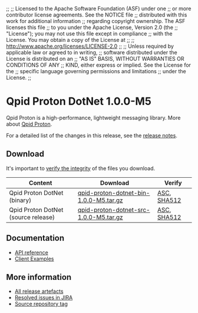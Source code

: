 ;;
;; Licensed to the Apache Software Foundation (ASF) under one
;; or more contributor license agreements.  See the NOTICE file
;; distributed with this work for additional information
;; regarding copyright ownership.  The ASF licenses this file
;; to you under the Apache License, Version 2.0 (the
;; "License"); you may not use this file except in compliance
;; with the License.  You may obtain a copy of the License at
;;
;;   http://www.apache.org/licenses/LICENSE-2.0
;;
;; Unless required by applicable law or agreed to in writing,
;; software distributed under the License is distributed on an
;; "AS IS" BASIS, WITHOUT WARRANTIES OR CONDITIONS OF ANY
;; KIND, either express or implied.  See the License for the
;; specific language governing permissions and limitations
;; under the License.
;;

# Qpid Proton DotNet 1.0.0-M5

Qpid Proton is a high-performance, lightweight messaging library. More
about [Qpid Proton]({{site_url}}/proton/index.html).

For a detailed list of the changes in this release, see the [release
notes](release-notes.html).

## Download

It's important to [verify the
integrity]({{site_url}}/download.html#verify-what-you-download) of
the files you download.

| Content | Download | Verify |
|---------|----------|--------|
| Qpid Proton DotNet (binary) | [qpid-proton-dotnet-bin-1.0.0-M5.tar.gz](https://archive.apache.org/dist/qpid/proton-dotnet/1.0.0-M5/qpid-proton-dotnet-bin-1.0.0-M5.tar.gz) | [ASC](https://archive.apache.org/dist/qpid/proton-dotnet/1.0.0-M5/qpid-proton-dotnet-bin-1.0.0-M5.tar.gz.asc), [SHA512](https://archive.apache.org/dist/qpid/proton-dotnet/1.0.0-M5/qpid-proton-dotnet-bin-1.0.0-M5.tar.gz.sha512) |
| Qpid Proton DotNet (source release) | [qpid-proton-dotnet-src-1.0.0-M5.tar.gz](https://archive.apache.org/dist/qpid/proton-dotnet/1.0.0-M5/qpid-proton-dotnet-src-1.0.0-M5.tar.gz) | [ASC](https://archive.apache.org/dist/qpid/proton-dotnet/1.0.0-M5/qpid-proton-dotnet-src-1.0.0-M5.tar.gz.asc), [SHA512](https://archive.apache.org/dist/qpid/proton-dotnet/1.0.0-M5/qpid-proton-dotnet-src-1.0.0-M5.tar.gz.sha512) |

## Documentation


<div class="two-column" markdown="1">

 - [API reference](api/index.html)
 - [Client Examples](https://github.com/apache/qpid-proton-dotnet/tree/1.0.0-M5/examples)

</div>


## More information

 - [All release artefacts](https://archive.apache.org/dist/qpid/proton-dotnet/1.0.0-M5)
 - [Resolved issues in JIRA](https://issues.apache.org/jira/issues/?jql=project+%3D+PROTON+AND+fixVersion+%3D+%27proton-dotnet-1.0.0-M5%27+AND+resolution+%3D+%27fixed%27+ORDER+BY+priority+DESC)
 - [Source repository tag](https://gitbox.apache.org/repos/asf?p=qpid-proton-dotnet.git;a=tag;h=1.0.0-M5)

<script type="text/javascript">
  _deferredFunctions.push(function() {
      if ("1.0.0-M5" === "{{current_proton_dotnet_release}}") {
          _modifyCurrentReleaseLinks();
      }
  });
</script>
